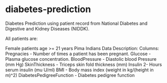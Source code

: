 # diabetes-prediction

Diabetes Prediction using patient record from National Diabetes and Digestive and Kidney Diseases (NIDDK).

All patients are:

Female patients age >= 21 years
Pima Indians
Data Description: Columns: Pregnacies - Number of times a patient has been pregnant. Glucose - Plasma glucose concentration. BloodPressure - Diastolic blood Pressure (mm Hg) SkinThickness - Triceps skin fold thickness (mm) Insulin 2- Hours serum insulin (mu U/ml) BMI - Body mass index (weight in kg/(height in m)^2) DiabetesPedigreeFunction - Diabetes pedigree function
